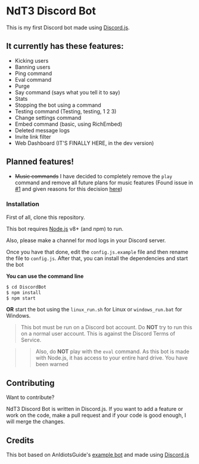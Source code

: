 # NdT3 Discord Bot

This is my first Discord bot made using [Discord.js](https://github.com/hydrabolt/discord.js).

## It currently has these features:
  - Kicking users
  - Banning users
  - Ping command
  - Eval command
  - Purge
  - Say command (says what you tell it to say)
  - Stats
  - Stopping the bot using a command
  - Testing command (Testing, testing, 1 2 3)
  - Change settings command
  - Embed command (basic, using RichEmbed)
  - Deleted message logs
  - Invite link filter
  - Web Dashboard (IT'S FINALLY HERE, in the dev version)

## Planned features!

  - ~~Music commands~~ I have decided to completely remove the `play` command and remove all future plans for music features (Found issue in [#1](https://github.com/NdT3Development/DiscordBot/issues/1) and given reasons for this decision [here](https://github.com/NdT3Development/DiscordBot/projects/1#card-4201008))

### Installation
First of all, clone this repository.

This bot requires [Node.js](https://nodejs.org/) v8+ (and npm) to run.

Also, please make a channel for mod logs in your Discord server.

Once you have that done, edit the `config.js.example` file and then rename the file to `config.js`.
After that, you can install the dependencies and start the bot

**You can use the command line**
```sh
$ cd DiscordBot
$ npm install
$ npm start
```
**OR** start the bot using the `linux_run.sh` for Linux or `windows_run.bat` for Windows.

>This bot must be run on a Discord bot account. Do __NOT__ try to run this on a normal user account. This is against the Discord Terms of Service.

>>Also, do __NOT__ play with the `eval` command. As this bot is made with Node.js, it has access to your entire hard drive. You have been warned

## Contributing

Want to contribute?

NdT3 Discord Bot is written in Discord.js. If you want to add a feature or work on the code, make a pull request and if your code is good enough, I will merge the changes.

## Credits

This bot based on AnIdiotsGuide's [example bot](https://github.com/An-Idiots-Guide/guidebot) and made using [Discord.js](https://github.com/hydrabolt/discord.js)
